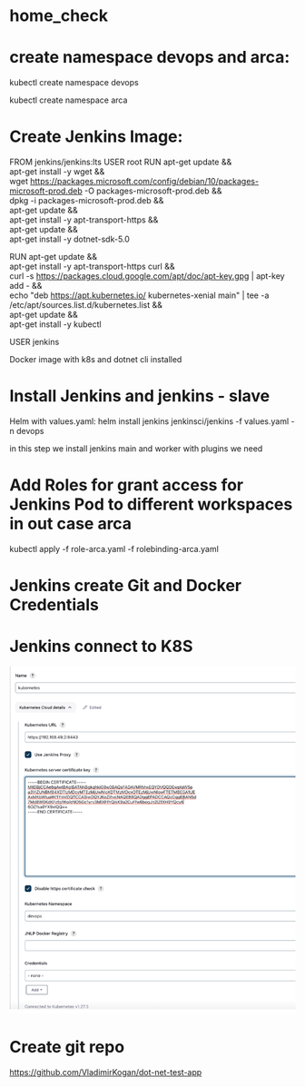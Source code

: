 # home_check

# create namespace devops and arca:

kubectl create namespace devops

kubectl create namespace arca

# Create Jenkins Image:

FROM jenkins/jenkins:lts
USER root
RUN apt-get update && \
    apt-get install -y wget && \
    wget https://packages.microsoft.com/config/debian/10/packages-microsoft-prod.deb -O packages-microsoft-prod.deb && \
    dpkg -i packages-microsoft-prod.deb && \
    apt-get update && \
    apt-get install -y apt-transport-https && \
    apt-get update && \
    apt-get install -y dotnet-sdk-5.0

RUN apt-get update && \
    apt-get install -y apt-transport-https curl && \
    curl -s https://packages.cloud.google.com/apt/doc/apt-key.gpg | apt-key add - && \
    echo "deb https://apt.kubernetes.io/ kubernetes-xenial main" | tee -a /etc/apt/sources.list.d/kubernetes.list && \
    apt-get update && \
    apt-get install -y kubectl

USER jenkins

Docker image with k8s and dotnet cli installed

# Install Jenkins and jenkins - slave
Helm with values.yaml:
helm install jenkins jenkinsci/jenkins -f values.yaml -n devops

in this step we install jenkins main and worker with plugins we need

# Add Roles for grant access for Jenkins Pod to different workspaces in out case arca
kubectl apply -f role-arca.yaml -f rolebinding-arca.yaml


# Jenkins create Git and Docker Credentials

# Jenkins connect to K8S 

![Screenshot](k8sConnect.png)


# Create git repo 
https://github.com/VladimirKogan/dot-net-test-app